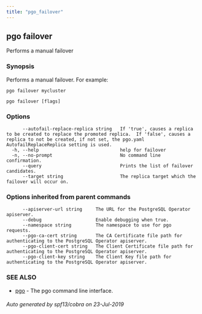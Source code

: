 ```yaml
---
title: "pgo_failover"
---
```

## pgo failover

Performs a manual failover

### Synopsis

Performs a manual failover. For example:

	pgo failover mycluster

```
pgo failover [flags]
```

### Options

```
      --autofail-replace-replica string   If 'true', causes a replica to be created to replace the promoted replica.  If 'false', causes a replica to not be created, if not set, the pgo.yaml AutofailReplaceReplica setting is used.
  -h, --help                              help for failover
  -n, --no-prompt                         No command line confirmation.
      --query                             Prints the list of failover candidates.
      --target string                     The replica target which the failover will occur on.
```

### Options inherited from parent commands

```
      --apiserver-url string     The URL for the PostgreSQL Operator apiserver.
      --debug                    Enable debugging when true.
      --namespace string         The namespace to use for pgo requests.
      --pgo-ca-cert string       The CA Certificate file path for authenticating to the PostgreSQL Operator apiserver.
      --pgo-client-cert string   The Client Certificate file path for authenticating to the PostgreSQL Operator apiserver.
      --pgo-client-key string    The Client Key file path for authenticating to the PostgreSQL Operator apiserver.
```

### SEE ALSO

* [pgo](/cli/pgo/)	 - The pgo command line interface.

###### Auto generated by spf13/cobra on 23-Jul-2019
